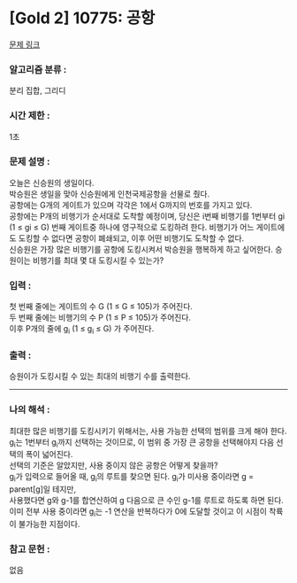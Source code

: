 [Gold 2] 10775: 공항
====================================  
[문제 링크](https://www.acmicpc.net/problem/10775)  

### 알고리즘 분류 :  
분리 집합, 그리디  

### 시간 제한 :  
1초   

### 문제 설명 :  
오늘은 신승원의 생일이다.  
박승원은 생일을 맞아 신승원에게 인천국제공항을 선물로 줬다.  
공항에는 G개의 게이트가 있으며 각각은 1에서 G까지의 번호를 가지고 있다.  
공항에는 P개의 비행기가 순서대로 도착할 예정이며, 당신은 i번째 비행기를 1번부터 gi (1 ≤ gi ≤ G) 번째 게이트중 하나에 영구적으로 도킹하려 한다. 
비행기가 어느 게이트에도 도킹할 수 없다면 공항이 폐쇄되고, 이후 어떤 비행기도 도착할 수 없다.  
신승원은 가장 많은 비행기를 공항에 도킹시켜서 박승원을 행복하게 하고 싶어한다. 승원이는 비행기를 최대 몇 대 도킹시킬 수 있는가?  

### 입력 :   
첫 번째 줄에는 게이트의 수 G (1 ≤ G ≤ 105)가 주어진다.  
두 번째 줄에는 비행기의 수 P (1 ≤ P ≤ 105)가 주어진다.  
이후 P개의 줄에 g<sub>i</sub> (1 ≤ g<sub>i</sub> ≤ G) 가 주어진다.  

### 출력 :   
승원이가 도킹시킬 수 있는 최대의 비행기 수를 출력한다.  

-----------------------------------------------------------  
### 나의 해석 :  
최대한 많은 비행기를 도킹시키기 위해서는, 사용 가능한 선택의 범위를 크게 해야 한다. 
g<sub>i</sub>는 1번부터 g<sub>i</sub>까지 선택하는 것이므로, 이 범위 중 가장 큰 공항을 선택해야지 다음 선택의 폭이 넓어진다.  
선택의 기준은 알았지만, 사용 중이지 않은 공항은 어떻게 찾을까?  
g<sub>i</sub>가 입력으로 들어올 때, g<sub>i</sub>의 루트를 찾으면 된다. g<sub>i</sub>가 미사용 중이라면 g = parent[g]일 테지만,  
사용했다면 g와 g-1를 합연산하여 g 다음으로 큰 수인 g-1를 루트로 하도록 하면 된다.  
이미 전부 사용 중이라면 g<sub>i</sub>는 -1 연산을 반복하다가 0에 도달할 것이고 이 시점이 착륙이 불가능한 지점이다.  

### 참고 문헌 :  
없음    
